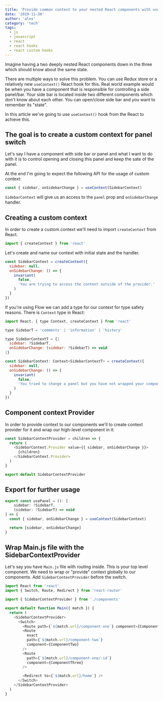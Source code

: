 ```yaml
---
title: 'Provide common context to your nested React components with useContext() hook'
date: '2019-11-30'
author: 'alex'
category: 'tech'
tags:
  - js
  - javascript
  - react
  - react hooks
  - react custom hooks
---
```


Imagine having a two deeply nested React components down in the three which should know about the same state.

There are multiple ways to solve this problem. You can use Redux store or a relatively new `useContext()` React hook for this. Real world example would be when you have a component that is responsible for controlling a side panel/bar. Your side bar is located inside two different components which don't know about each other. You can open/close side bar and you want to remember its "state".

In this article we've going to use `useContext()` hook from the React to achieve this.

## The goal is to create a custom context for panel switch

Let's say I have a component with side bar or panel and what I want to do with it is to control opening and closing this panel and keep the sate of the panel.

At the end I'm going to expect the following API for the usage of custom context:

```javascript
const { sidebar, onSidebarChange } = useContext(SidebarContext)
```

`SidebarContext` will give us an access to the `panel` prop and `onSidebarChange` handler.

## Creating a custom context

In order to create a custom context we'll need to import `createContext` from React.

```javascript
import { createContext } from 'react'
```

Let's create and name our context with initial state and the handler.

```javascript
const SidebarContext = createContext({
  sidebar: null,
  onSidebarChange: () => {
    invariant(
      false,
      'You are trying to access the context outside of the provider.'
    )
  }
})
```

If you're using Flow we can add a type for our context for type safety reasons. There is `Context` type in React:

```javascript
import React, { type Context, createContext } from 'react'

type SidebarT = 'comments' | 'information' | 'history'

type SidebarContextT = {|
  sidebar: ?SidebarT,
  onSidebarChange: (sidebar: ?SidebarT) => void
|}

const SidebarContext: Context<SidebarContextT> = createContext({
  sidebar: null,
  onSidebarChange: () => {
    invariant(
      false,
      'You tried to change a panel but you have not wrapped your component with SidebarContextProvider.'
    )
  }
})
```

## Component context Provider

In order to provide context to our components we'll to create context provider for it and wrap our high-level component in it:

```javascript
const SidebarContextProvider = children => {
  return (
    <SidebarContext.Provider value={{ sidebar, onSidebarChange }}>
      {children}
    </SidebarContext.Provider>
  )
}

export default SidebarContextProvider
```

## Export for further usage

```javascript
export const usePanel = (): [
    sidebar: ?SidebarT,
    (sidebar: ?SidebarT) => void
] => {
  const { sidebar, onSidebarChange } = useContext(SidebarContext)

  return [sidebar, onSidebarChange]
}
```

## Wrap Main.js file with the SidebarContextProvider

Let's say you have `Main.js` file with routing inside. This is your top level component. We need to wrap or "provide" context globally to our components. Add `SidebarContextProvider` before the switch.

```javascript
import React from 'react'
import { Switch, Route, Redirect } from 'react-router'

import { SidebarContextProvider } from './components'

export default function Main({ match }) {
  return (
    <SidebarContextProvider>
      <Switch>
        <Route path={`${match.url}/component-one`} component={ComponentOne} />
        <Route
          exact
          path={`${match.url}/component-two`}
          component={ComponentTwo}
        />
        <Route
          path={`${match.url}/component-one/:id`}
          component={ComponentThree}
        />

        <Redirect to={`${match.url}/home`} />
      </Switch>
    </SidebarContextProvider>
  )
}
```
